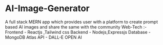 # AI-Image-Generator
 A full stack MERN app which provides user with a platform to create prompt based AI images and share the same with the community
 Web-Tech :- Frontend - Reactjs ,Tailwind css
             Backend  - Nodejs,Expressjs
             Database - MongoDB Atlas
             API      - DALL-E OPEN AI
             
